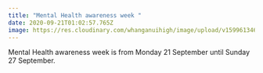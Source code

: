 ```yaml
---
title: "Mental Health awareness week "
date: 2020-09-21T01:02:57.765Z
image: https://res.cloudinary.com/whanganuihigh/image/upload/v1599613464/Events/Mental_Health_awareness_week_is_from_21-27th_September.jpg
---
```

Mental Health awareness week is from Monday 21 September until Sunday 27 September.
